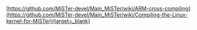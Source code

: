 [https://github.com/MiSTer-devel/Main_MiSTer/wiki/ARM-cross-compiling](https://github.com/MiSTer-devel/Main_MiSTer/wiki/Compiling-the-Linux-kernel-for-MiSTer){target=_blank}